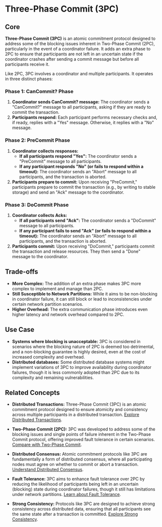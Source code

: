 # Three-Phase Commit (3PC)

## Core

**Three-Phase Commit (3PC)** is an atomic commitment protocol designed to address some of the blocking issues inherent in Two-Phase Commit (2PC), particularly in the event of a coordinator failure. It adds an extra phase to 2PC to ensure that participants are not left in an uncertain state if the coordinator crashes after sending a commit message but before all participants receive it.

Like 2PC, 3PC involves a coordinator and multiple participants. It operates in three distinct phases:

### Phase 1: CanCommit? Phase

1.  **Coordinator sends CanCommit? message:** The coordinator sends a "CanCommit?" message to all participants, asking if they are ready to commit the transaction.
2.  **Participants respond:** Each participant performs necessary checks and, if ready, replies with a "Yes" message. Otherwise, it replies with a "No" message.

### Phase 2: PreCommit Phase

1.  **Coordinator collects responses:**
    *   **If all participants respond "Yes":** The coordinator sends a "PreCommit" message to all participants.
    *   **If any participant responds "No" (or fails to respond within a timeout):** The coordinator sends an "Abort" message to all participants, and the transaction is aborted.
2.  **Participants prepare to commit:** Upon receiving "PreCommit," participants prepare to commit the transaction (e.g., by writing to stable storage) and send an "Ack" message to the coordinator.

### Phase 3: DoCommit Phase

1.  **Coordinator collects Acks:**
    *   **If all participants send "Ack":** The coordinator sends a "DoCommit" message to all participants.
    *   **If any participant fails to send "Ack" (or fails to respond within a timeout):** The coordinator sends an "Abort" message to all participants, and the transaction is aborted.
2.  **Participants commit:** Upon receiving "DoCommit," participants commit the transaction and release resources. They then send a "Done" message to the coordinator.

## Trade-offs

-   **More Complex:** The addition of an extra phase makes 3PC more complex to implement and manage than 2PC.
-   **Still Susceptible to Network Partitions:** While it aims to be non-blocking in coordinator failure, it can still block or lead to inconsistencies under certain network partition scenarios.
-   **Higher Overhead:** The extra communication phase introduces even higher latency and network overhead compared to 2PC.

## Use Case

-   **Systems where blocking is unacceptable:** 3PC is considered in scenarios where the blocking nature of 2PC is deemed too detrimental, and a non-blocking guarantee is highly desired, even at the cost of increased complexity and overhead.
-   **Distributed databases:** Some distributed database systems might implement variations of 3PC to improve availability during coordinator failures, though it is less commonly adopted than 2PC due to its complexity and remaining vulnerabilities.

## Related Concepts

-   **Distributed Transactions:** Three-Phase Commit (3PC) is an atomic commitment protocol designed to ensure atomicity and consistency across multiple participants in a distributed transaction. [Explore Distributed Transactions](../README.md).

-   **Two-Phase Commit (2PC):** 3PC was developed to address some of the blocking issues and single points of failure inherent in the Two-Phase Commit protocol, offering improved fault tolerance in certain scenarios. [Compare with Two-Phase Commit](../two-phase-commit/README.md).

-   **Distributed Consensus:** Atomic commitment protocols like 3PC are fundamentally a form of distributed consensus, where all participating nodes must agree on whether to commit or abort a transaction. [Understand Distributed Consensus](../../distributed-consensus/README.md).

-   **Fault Tolerance:** 3PC aims to enhance fault tolerance over 2PC by reducing the likelihood of participants being left in an uncertain (blocking) state during coordinator failures, though it still has limitations under network partitions. [Learn about Fault Tolerance](../../fault-tolerance/README.md).

-   **Strong Consistency:** Protocols like 3PC are designed to achieve strong consistency across distributed data, ensuring that all participants see the same state after a transaction is committed. [Explore Strong Consistency](../../consistency-models/strong-consistency/README.md).
